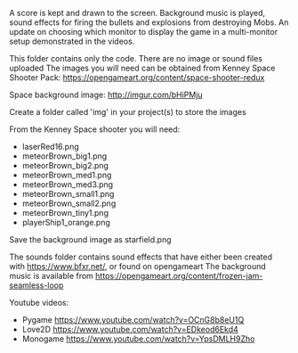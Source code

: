A score is kept and drawn to the screen. Background music is played, sound effects for firing the bullets and explosions from destroying Mobs.
An update on choosing which monitor to display the game in a multi-monitor setup demonstrated in the videos.

This folder contains only the code. There are no image or sound files uploaded
The images you will need can be obtained from
Kenney Space Shooter Pack: https://opengameart.org/content/space-shooter-redux

Space background image: http://imgur.com/bHiPMju

Create a folder called 'img' in your project(s) to store the images

From the Kenney Space shooter you will need:
- laserRed16.png
- meteorBrown_big1.png
- meteorBrown_big2.png
- meteorBrown_med1.png
- meteorBrown_med3.png
- meteorBrown_small1.png
- meteorBrown_small2.png
- meteorBrown_tiny1.png
- playerShip1_orange.png

Save the background image as starfield.png

The sounds folder  contains sound effects that have either been created with https://www.bfxr.net/, or found on opengameart The background music is available from https://opengameart.org/content/frozen-jam-seamless-loop

Youtube videos:
- Pygame    https://www.youtube.com/watch?v=OCnG8b8eU1Q
- Love2D    https://www.youtube.com/watch?v=EDkeod6Ekd4
- Monogame  https://www.youtube.com/watch?v=YpsDMLH9Zho
